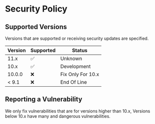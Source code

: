 # Security Policy

## Supported Versions

Versions that are supported or receiving security updates are specified.

| Version | Supported          |      Status     |
| ------- | ------------------ |-----------------|
| 11.x    | :white_check_mark: |     Unknown     |
| 10.x    | :white_check_mark: |   Development   |
| 10.0.0  | :x:                |Fix Only For 10.x|
| < 9.1   | :x:                |   End Of Line   |

## Reporting a Vulnerability

We only fix vulnerabilities that are for versions higher than 10.x,
Versions below 10.x have many and dangerous vulnerabilities.
